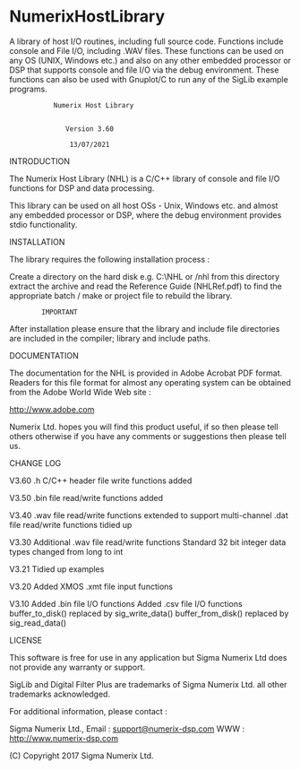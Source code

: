 # NumerixHostLibrary
A library of host I/O routines, including full source code. Functions include console and File I/O,
including .WAV files. These functions can be used on any OS (UNIX, Windows etc.) and also on any
other embedded processor or DSP that supports console and file I/O via the debug environment.
These functions can also be used with Gnuplot/C to run any of the SigLib example programs.




               Numerix Host Library


                  Version 3.60

                   13/07/2021



INTRODUCTION

The Numerix Host Library (NHL) is a C/C++ library of console and file
I/O functions for DSP and data processing.

This library can be used on all host OSs - Unix, Windows etc. and
almost any embedded processor or DSP, where the debug environment
provides stdio functionality.


INSTALLATION

The library requires the following installation process :

Create a directory on the hard disk e.g. C:\NHL or /nhl
from this directory extract the archive and read the Reference Guide
(NHLRef.pdf) to find the appropriate batch / make or project file to
rebuild the library.

			IMPORTANT
After installation please ensure that the library and include file
directories are included in the compiler; library and include paths.


DOCUMENTATION

The documentation for the NHL is provided in Adobe Acrobat PDF format.
Readers for this file format for almost any operating system can be
obtained from the Adobe World Wide Web site :

http://www.adobe.com

Numerix Ltd. hopes you will find this product useful, if so then please
tell others otherwise if you have any comments or suggestions then
please tell us.


CHANGE LOG

V3.60       .h C/C++ header file write functions added

V3.50       .bin file read/write functions added

V3.40       .wav file read/write functions extended to support multi-channel
            .dat file read/write functions tidied up

V3.30       Additional .wav file read/write functions
            Standard 32 bit integer data types changed from long to int

V3.21       Tidied up examples

V3.20       Added XMOS .xmt file input functions

V3.10       Added .bin file I/O functions
            Added .csv file I/O functions
            buffer_to_disk() replaced by sig_write_data()
            buffer_from_disk() replaced by sig_read_data()


LICENSE

This software is free for use in any application but Sigma Numerix Ltd does
not provide any warranty or support.


SigLib and Digital Filter Plus are trademarks of Sigma Numerix Ltd. all other
trademarks acknowledged.


For additional information, please contact :

Sigma Numerix Ltd.,
Email : support@numerix-dsp.com
WWW : http://www.numerix-dsp.com

(C) Copyright 2017 Sigma Numerix Ltd.
